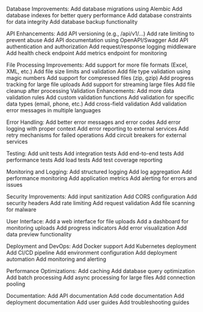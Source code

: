 Database Improvements:
    Add database migrations using Alembic
    Add database indexes for better query performance
    Add database constraints for data integrity
    Add database backup functionality

API Enhancements:
    Add API versioning (e.g., /api/v1/...)
    Add rate limiting to prevent abuse
    Add API documentation using OpenAPI/Swagger
    Add API authentication and authorization
    Add request/response logging middleware
    Add health check endpoint
    Add metrics endpoint for monitoring

File Processing Improvements:
    Add support for more file formats (Excel, XML, etc.)
    Add file size limits and validation
    Add file type validation using magic numbers
    Add support for compressed files (zip, gzip)
    Add progress tracking for large file uploads
    Add support for streaming large files
    Add file cleanup after processing
    Validation Enhancements:
    Add more data validation rules
    Add custom validation functions
    Add validation for specific data types (email, phone, etc.)
    Add cross-field validation
    Add validation error messages in multiple languages

Error Handling:
    Add better error messages and error codes
    Add error logging with proper context
    Add error reporting to external services
    Add retry mechanisms for failed operations
    Add circuit breakers for external services

Testing:
    Add unit tests
    Add integration tests
    Add end-to-end tests
    Add performance tests
    Add load tests
    Add test coverage reporting

Monitoring and Logging:
    Add structured logging
    Add log aggregation
    Add performance monitoring
    Add application metrics
    Add alerting for errors and issues

Security Improvements:
    Add input sanitization
    Add CORS configuration
    Add security headers
    Add rate limiting
    Add request validation
    Add file scanning for malware

User Interface:
    Add a web interface for file uploads
    Add a dashboard for monitoring uploads
    Add progress indicators
    Add error visualization
    Add data preview functionality

Deployment and DevOps:
    Add Docker support
    Add Kubernetes deployment
    Add CI/CD pipeline
    Add environment configuration
    Add deployment automation
    Add monitoring and alerting
    
Performance Optimizations:
    Add caching
    Add database query optimization
    Add batch processing
    Add async processing for large files
    Add connection pooling
    
Documentation:
    Add API documentation
    Add code documentation
    Add deployment documentation
    Add user guides
    Add troubleshooting guides